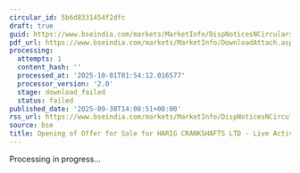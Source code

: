 ```yaml
---
circular_id: 5b6d8331454f2dfc
draft: true
guid: https://www.bseindia.com/markets/MarketInfo/DispNoticesNCirculars.aspx?Noticeid={D5AD43FB-4D3B-4AC4-955C-1701C523F536}&noticeno=20250930-78&dt=09/30/2025&icount=78&totcount=114&flag=0
pdf_url: https://www.bseindia.com/markets/MarketInfo/DownloadAttach.aspx?id=20250930-78&attachedId=
processing:
  attempts: 1
  content_hash: ''
  processed_at: '2025-10-01T01:54:12.016577'
  processor_version: '2.0'
  stage: download_failed
  status: failed
published_date: '2025-09-30T14:08:51+00:00'
rss_url: https://www.bseindia.com/markets/MarketInfo/DispNoticesNCirculars.aspx?Noticeid={D5AD43FB-4D3B-4AC4-955C-1701C523F536}&noticeno=20250930-78&dt=09/30/2025&icount=78&totcount=114&flag=0
source: bse
title: Opening of Offer for Sale for HARIG CRANKSHAFTS LTD - Live Activities Schedule
---
```


Processing in progress...